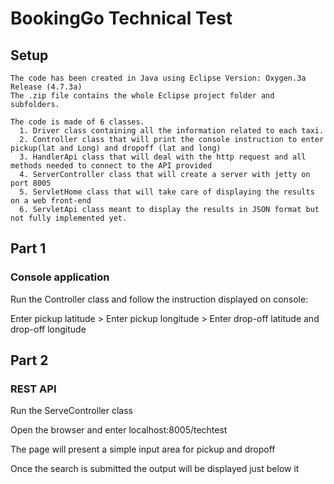 # BookingGo Technical Test


## Setup
```
The code has been created in Java using Eclipse Version: Oxygen.3a Release (4.7.3a)
The .zip file contains the whole Eclipse project folder and subfolders.

The code is made of 6 classes.
  1. Driver class containing all the information related to each taxi.
  2. Controller class that will print the console instruction to enter pickup(lat and Long) and dropoff (lat and long)
  3. HandlerApi class that will deal with the http request and all methods needed to connect to the API provided
  4. ServerController class that will create a server with jetty on port 8005
  5. ServletHome class that will take care of displaying the results on a web front-end
  6. ServletApi class meant to display the results in JSON format but not fully implemented yet.
```

## Part 1

### Console application
Run the Controller class and follow the instruction displayed on console:

Enter pickup latitude > 
Enter pickup longitude > 
Enter drop-off latitude and drop-off longitude


## Part 2

### REST API
Run the ServeController class

Open the browser and enter localhost:8005/techtest

The page will present a simple input area for pickup and dropoff

Once the search is submitted the output will be displayed just below it 
